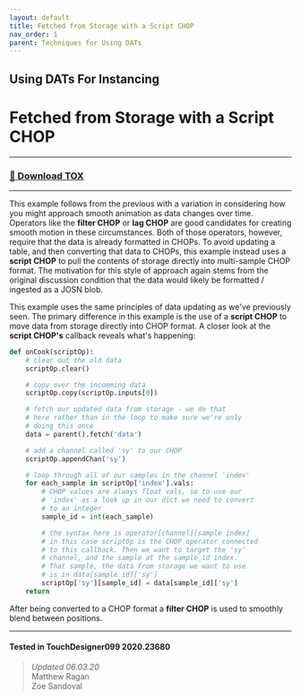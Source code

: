 ```yaml
---
layout: default
title: Fetched from Storage with a Script CHOP
nav_order: 1
parent: Techniques for Using DATs
---
```


## Using DATs For Instancing
# Fetched from Storage with a Script CHOP

----

### [:floppy_disk: Download TOX](https://github.com/mir-lab/touchdesigner-instancing-examples-code/raw/main/tox/003-using-dats/container_fetched_with_script.tox)

----

This example follows from the previous with a variation in considering how you might approach smooth animation as data changes over time. Operators like the **filter CHOP** or **lag CHOP** are good candidates for creating smooth motion in these circumstances. Both of those operators, however, require that the data is already formatted in CHOPs. To avoid updating a table, and then converting that data to CHOPs, this example instead uses a **script CHOP** to pull the contents of storage directly into multi-sample CHOP format. The motivation for this style of approach again stems from the original discussion condition that the data would likely be formatted / ingested as a JOSN blob. 

This example uses the same principles of data updating as we've previously seen. The primary difference in this example is the use of a **script CHOP** to move data from storage directly into CHOP format. A closer look at the **script CHOP's** callback reveals what's happening:

```python
def onCook(scriptOp):
    # clear out the old data
    scriptOp.clear()

    # copy over the incomming data
    scriptOp.copy(scriptOp.inputs[0])

    # fetch our updated data from storage - we do that 
    # here rather than in the loop to make sure we're only
    # doing this once 
    data = parent().fetch('data')

    # add a channel called 'sy' to our CHOP
    scriptOp.appendChan('sy')

    # loop through all of our samples in the channel 'index'
    for each_sample in scriptOp['index'].vals:
        # CHOP values are always float vals, so to use our
        # 'index' as a look up in our dict we need to convert
        # to an integer 
        sample_id = int(each_sample)

        # the syntax here is operator[channel][sample index]
        # in this case scriptOp is the CHOP operator connected
        # to this callback. Then we want to target the 'sy'
        # channel, and the sample at the sample_id index.
        # That sample, the data from storage we want to use
        # is in data[sample_id]['sy']
        scriptOp['sy'][sample_id] = data[sample_id]['sy']
    return
```

After being converted to a CHOP format a **filter CHOP** is used to smoothly blend between positions.

---

#### Tested in TouchDesigner099 2020.23680 
>*Updated 06.03.20*  
Matthew Ragan  
Zoe Sandoval  